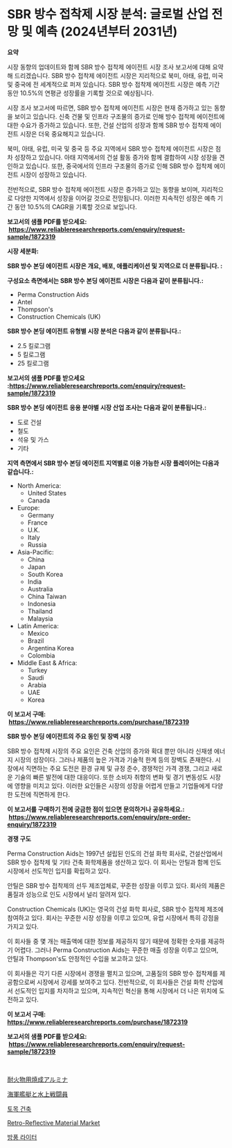 <p><h1>SBR 방수 접착제 시장 분석: 글로벌 산업 전망 및 예측 (2024년부터 2031년)</h1></p><p><strong>요약</strong></p>
<p><p>시장 동향의 업데이트와 함께 SBR 방수 접착제 에이전트 시장 조사 보고서에 대해 요약해 드리겠습니다. SBR 방수 접착제 에이전트 시장은 지리적으로 북미, 아태, 유럽, 미국 및 중국에 전 세계적으로 퍼져 있습니다. SBR 방수 접착제 에이전트 시장은 예측 기간 동안 10.5%의 연평균 성장률을 기록할 것으로 예상됩니다.</p><p>시장 조사 보고서에 따르면, SBR 방수 접착제 에이전트 시장은 현재 증가하고 있는 동향을 보이고 있습니다. 신축 건물 및 인프라 구조물의 증가로 인해 방수 접착제 에이전트에 대한 수요가 증가하고 있습니다. 또한, 건설 산업의 성장과 함께 SBR 방수 접착제 에이전트 시장은 더욱 중요해지고 있습니다.</p><p>북미, 아태, 유럽, 미국 및 중국 등 주요 지역에서 SBR 방수 접착제 에이전트 시장은 점차 성장하고 있습니다. 아태 지역에서의 건설 활동 증가와 함께 결합하여 시장 성장을 견인하고 있습니다. 또한, 중국에서의 인프라 구조물의 증가로 인해 SBR 방수 접착제 에이전트 시장이 성장하고 있습니다.</p><p>전반적으로, SBR 방수 접착제 에이전트 시장은 증가하고 있는 동향을 보이며, 지리적으로 다양한 지역에서 성장을 이어갈 것으로 전망됩니다. 이러한 지속적인 성장은 예측 기간 동안 10.5%의 CAGR을 기록할 것으로 보입니다.</p></p>
<p><strong>보고서의 샘플 PDF를 받으세요: &nbsp;<a href="https://www.reliableresearchreports.com/enquiry/request-sample/1872319">https://www.reliableresearchreports.com/enquiry/request-sample/1872319</a></strong></p>
<p><strong>시장 세분화:</strong></p>
<p><strong> SBR 방수 본딩 에이전트 시장은 개요, 배포, 애플리케이션 및 지역으로 더 분류됩니다. :</strong></p>
<p><strong>구성요소 측면에서는 SBR 방수 본딩 에이전트 시장은 다음과 같이 분류됩니다.:</strong></p>
<p><ul><li>Perma Construction Aids</li><li>Antel</li><li>Thompson's</li><li>Construction Chemicals (UK)</li></ul></p>
<p><strong> SBR 방수 본딩 에이전트 유형별 시장 분석은 다음과 같이 분류됩니다.:</strong></p>
<p><ul><li>2.5 킬로그램</li><li>5 킬로그램</li><li>25 킬로그램</li></ul></p>
<p><strong>보고서의 샘플 PDF를 받으세요 :<a href="https://www.reliableresearchreports.com/enquiry/request-sample/1872319">https://www.reliableresearchreports.com/enquiry/request-sample/1872319</a></strong></p>
<p><strong> SBR 방수 본딩 에이전트 응용 분야별 시장 산업 조사는 다음과 같이 분류됩니다.:</strong></p>
<p><ul><li>도로 건설</li><li>철도</li><li>석유 및 가스</li><li>기타</li></ul></p>
<p><strong>지역 측면에서 SBR 방수 본딩 에이전트 지역별로 이용 가능한 시장 플레이어는 다음과 같습니다.:</strong></p>
<p><ul>
    <li>
        North America:
        <ul>
            <li>United States</li>
            <li>Canada</li>
        </ul>
    </li>
    <li>
        Europe:
        <ul>
            <li>Germany</li>
            <li>France</li>
            <li>U.K.</li>
            <li>Italy</li>
            <li>Russia</li>
        </ul>
    </li>
    <li>
        Asia-Pacific:
        <ul>
            <li>China</li>
            <li>Japan</li>
            <li>South Korea</li>
            <li>India</li>
            <li>Australia</li>
            <li>China Taiwan</li>
            <li>Indonesia</li>
            <li>Thailand</li>
            <li>Malaysia</li>
        </ul>
    </li>
    <li>
        Latin America:
        <ul>
            <li>Mexico</li>
            <li>Brazil</li>
            <li>Argentina Korea</li>
            <li>Colombia</li>
        </ul>
    </li>
    <li>
        Middle East & Africa:
        <ul>
            <li>Turkey</li>
            <li>Saudi</li>
            <li>Arabia</li>
            <li>UAE</li>
            <li>Korea</li>
        </ul>
    </li>
    </ul></p>
<p><strong>이 보고서 구매: &nbsp;<a href="https://www.reliableresearchreports.com/purchase/1872319">https://www.reliableresearchreports.com/purchase/1872319</a></strong></p>
<p><strong>SBR 방수 본딩 에이전트의 주요 동인 및 장벽 시장</strong></p>
<p><p>SBR 방수 접착제 시장의 주요 요인은 건축 산업의 증가와 확대 뿐만 아니라 신재생 에너지 시장의 성장이다. 그러나 제품의 높은 가격과 기술적 한계 등의 장벽도 존재한다. 시장에서 직면하는 주요 도전은 환경 규제 및 규정 준수, 경쟁적인 가격 경쟁, 그리고 새로운 기술의 빠른 발전에 대한 대응이다. 또한 소비자 취향의 변화 및 경기 변동성도 시장에 영향을 미치고 있다. 이러한 요인들은 시장의 성장을 어렵게 만들고 기업들에게 다양한 도전에 직면하게 한다.</p></p>
<p><strong>이 보고서를 구매하기 전에 궁금한 점이 있으면 문의하거나 공유하세요.: &nbsp;<a href="https://www.reliableresearchreports.com/enquiry/pre-order-enquiry/1872319">https://www.reliableresearchreports.com/enquiry/pre-order-enquiry/1872319</a></strong></p>
<p><strong>경쟁 구도</strong></p>
<p><p>Perma Construction Aids는 1997년 설립된 인도의 건설 화학 회사로, 건설산업에서 SBR 방수 접착제 및 기타 건축 화학제품을 생산하고 있다. 이 회사는 안틸과 함께 인도 시장에서 선도적인 입지를 확립하고 있다.</p><p>안틸은 SBR 방수 접착제의 선두 제조업체로, 꾸준한 성장을 이루고 있다. 회사의 제품은 품질과 성능으로 인도 시장에서 널리 알려져 있다.</p><p>Construction Chemicals (UK)는 영국의 건설 화학 회사로, SBR 방수 접착제 제조에 참여하고 있다. 회사는 꾸준한 시장 성장을 이루고 있으며, 유럽 시장에서 특히 강점을 가지고 있다.</p><p>이 회사들 중 몇 개는 매출액에 대한 정보를 제공하지 않기 때문에 정확한 숫자를 제공하기 어렵다. 그러나 Perma Construction Aids는 꾸준한 매출 성장을 이루고 있으며, 안틸과 Thompson's도 안정적인 수입을 보고하고 있다.</p><p>이 회사들은 각기 다른 시장에서 경쟁을 펼치고 있으며, 고품질의 SBR 방수 접착제를 제공함으로써 시장에서 강세를 보여주고 있다. 전반적으로, 이 회사들은 건설 화학 산업에서 선도적인 입지를 차지하고 있으며, 지속적인 혁신을 통해 시장에서 더 나은 위치에 도전하고 있다.</p></p>
<p><strong>이 보고서 구매: &nbsp; <a href="https://www.reliableresearchreports.com/purchase/1872319">https://www.reliableresearchreports.com/purchase/1872319</a></strong></p>
<p><strong>보고서의 샘플 PDF를 받으세요: &nbsp;<a href="https://www.reliableresearchreports.com/enquiry/request-sample/1872319">https://www.reliableresearchreports.com/enquiry/request-sample/1872319</a></strong><strong></strong></p>
<p>&nbsp;</p>
<p><p><a href="https://medium.com/@arimuller2009/%E7%84%BC%E6%88%90%E3%82%A2%E3%83%AB%E3%83%9F%E3%83%8A%E3%81%AE%E8%80%90%E7%81%AB%E6%9D%90%E5%B8%82%E5%A0%B4-%E3%82%BF%E3%82%A4%E3%83%97-%E3%82%A2%E3%83%97%E3%83%AA%E3%82%B1%E3%83%BC%E3%82%B7%E3%83%A7%E3%83%B3-%E5%9C%B0%E7%90%86%E3%81%AB%E3%82%88%E3%82%8B%E5%8C%85%E6%8B%AC%E7%9A%84%E8%A9%95%E4%BE%A1-5035079d6283">耐火物用焼成アルミナ</a></p><p><a href="https://github.com/zjkmgcs938405/Market-Research-Report-List-1/blob/main/91092242629.md">海軍艦艇と水上戦闘員</a></p><p><a href="https://medium.com/@conradkirrlin76575/%EC%8B%9C%EB%AF%BC-%EA%B1%B4%EC%B6%95-%EC%8B%9C%EC%9E%A5-%EC%A1%B0%EC%82%AC-%EB%B3%B4%EA%B3%A0%EC%84%9C-2024%EB%85%84%EB%B6%80%ED%84%B0-2031%EB%85%84%EA%B9%8C%EC%A7%80%EC%9D%98-%EC%97%AD%EC%82%AC-%EB%B0%8F-%EC%98%88%EC%B8%A1-8ea24d409fb7">토목 건축</a></p><p><a href="https://github.com/vimar16th/Market-Research-Report-List-3/blob/main/retro-reflective-material-market.md">Retro-Reflective Material Market</a></p><p><a href="https://github.com/vsnao330707/Market-Research-Report-List-1/blob/main/86718822201.md">방풍 라이터</a></p></p>